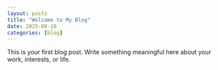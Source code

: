 ```yaml
---
layout: posts
title: "Welcome to My Blog"
date: 2025-08-18
categories: [blog]
---
```


This is your first blog post. Write something meaningful here about your work, interests, or life.